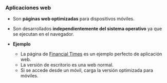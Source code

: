 ### Aplicaciones web

- Son **páginas web optimizadas** para dispositivos móviles.
- Son desarrollados **independientemente del sistema operativo** ya que se ejecutan en el navegador.

- **Ejemplo**
    - La página de [Financial Times](http://app.ft.com/#index_page/home "Financial Times") es un ejemplo perfecto de aplicación web.
    - La versión de escritorio es una web normal.
    - Si se accede desde un móvil, carga la versión optimizada para móviles.
